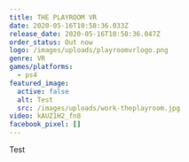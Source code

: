 ```yaml
---
title: THE PLAYROOM VR
date: 2020-05-16T10:58:36.033Z
release_date: 2020-05-16T10:58:36.047Z
order_status: Out now
logo: /images/uploads/playroomvrlogo.png
genre: VR
games/platforms:
  - ps4
featured_image:
  active: false
  alt: Test
  src: /images/uploads/work-theplayroom.jpg
video: kAUZ1H2_fn8
facebook_pixel: []
---
```

Test
